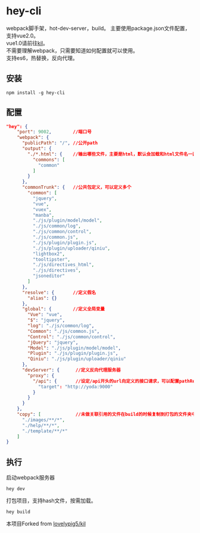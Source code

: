 # hey-cli
webpack脚手架，hot-dev-server，build。
主要使用package.json文件配置，支持vue2.0。  
vue1.0请前往[kil](https://github.com/lovelypig5/kil)。  
不需要理解webpack，只需要知道如何配置就可以使用。  
支持es6，热替换，反向代理。  

## 安装

```
npm install -g hey-cli
```

## 配置

```json
"hey": {
	"port": 9002,        //端口号
	"webpack": {
	  "publicPath": "/", //公开path
	  "output": {
	    "./*.html": {    //输出哪些文件，主要是html，默认会加载和html文件名一直的js文件为入口。支持定义公用包。
	      "commons": [
	        "common"
	      ]
	    }
	  },
	  "commonTrunk": {   //公共包定义，可以定义多个
	    "common": [
	      "jquery",
	      "vue",
	      "vuex",
	      "manba",
	      "./js/plugin/model/model",
	      "./js/common/log",
	      "./js/common/control",
	      "./js/common.js",
	      "./js/plugin/plugin.js",
	      "./js/plugin/uploader/qiniu",
	      "lightbox2",
	      "tooltipster",
	      "./js/directives_html",
	      "./js/directives",
	      "jsoneditor"
	    ]
	  },
	  "resolve": {       //定义假名
	    "alias": {}
	  },
	  "global": {        //定义全局变量
	    "Vue": "vue",
	    "$": "jquery",
	    "log": "./js/common/log",
	    "Common": "./js/common.js",
	    "Control": "./js/common/control",
	    "jQuery": "jquery",
	    "Model": "./js/plugin/model/model",
	    "Plugin": "./js/plugin/plugin.js",
	    "Qiniu": "./js/plugin/uploader/qiniu"
	  },
	  "devServer": {      //定义反向代理服务器
	    "proxy": {
	      "/api": {		  //设定/api开头的url向定义的接口请求，可以配置pathRewrite，具体请前往[Document](https://webpack.github.io/docs/webpack-dev-server.html#rewriting-urls-of-proxy-request)
	        "target": "http://yoda:9000"
	      }
	    }
	  }
	},
	"copy": [             //未做关联引用的文件在build的时候复制到打包的文件夹中
	  "./images/**/*",
	  "./help/**/*",
	  "./template/**/*"
	]
}
```


## 执行

启动webpack服务器

```
hey dev
```

打包项目，支持hash文件，按需加载。

```
hey build
```

本项目Forked from [lovelypig5/kil](https://github.com/lovelypig5/kil)